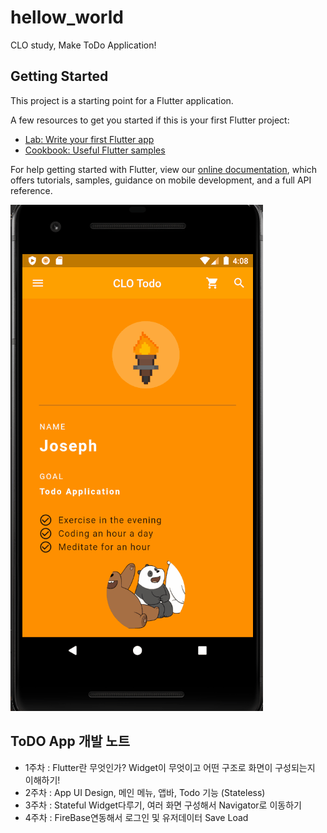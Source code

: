 # hellow_world

CLO study, Make ToDo Application!

## Getting Started

This project is a starting point for a Flutter application.

A few resources to get you started if this is your first Flutter project:

- [Lab: Write your first Flutter app](https://flutter.dev/docs/get-started/codelab)
- [Cookbook: Useful Flutter samples](https://flutter.dev/docs/cookbook)

For help getting started with Flutter, view our
[online documentation](https://flutter.dev/docs), which offers tutorials,
samples, guidance on mobile development, and a full API reference.

![사진](/assets/secondPage.gif)

## ToDO App 개발 노트
- 1주차 : Flutter란 무엇인가?  Widget이 무엇이고 어떤 구조로 화면이 구성되는지 이해하기!
- 2주차 : App UI Design, 메인 메뉴, 앱바, Todo 기능 (Stateless)
- 3주차 : Stateful Widget다루기, 여러 화면 구성해서 Navigator로 이동하기 
- 4주차 : FireBase연동해서 로그인 및 유저데이터 Save Load